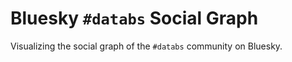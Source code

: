 # Bluesky `#databs` Social Graph

Visualizing the social graph of the `#databs` community on Bluesky.
